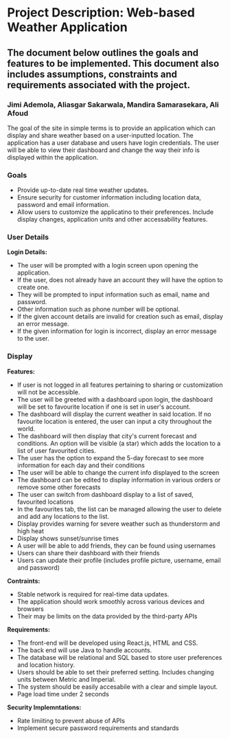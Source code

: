 # Project Description: Web-based Weather Application
## The document below outlines the goals and features to be implemented. This document also includes assumptions, constraints and requirements associated with the project.  

### Jimi Ademola, Aliasgar Sakarwala, Mandira Samarasekara, Ali Afoud



The goal of the site in simple terms is to provide an application which can display and share weather based on a user-inputted location. 
The application has a user database and users have login credentials. 
The user will be able to view their dashboard and change the way their info is displayed within the application.

### Goals
- Provide up-to-date real time weather updates.
- Ensure security for customer information including location data, password and email information.
- Allow users to customize the applicatino to their preferences. Include display changes, application units and other accessability features.


### User Details

**Login Details:**
- The user will be prompted with a login screen upon opening the application.
- If the user, does not already have an account they will have the option to create one.
- They will be prompted to input information such as email, name and password.
- Other information such as phone number will be optional.
- If the given account details are invalid for creation such as email, display an error message.
- If the given information for login is incorrect, display an error message to the user.
  

### Display

**Features:**
- If user is not logged in all features pertaining to sharing or customization will not be accessible.
- The user will be greeted with a dashboard upon login, the dashboard will be set to favourite location if one is set in user's account. 
- The dashboard will display the current weather in said location. If no favourite location is entered, the user can input a city throughout the world. 
- The dashboard will then display that city's current forecast and conditions. An option will be visible (a star) which adds the location to a list of user favourited cities.
- The user has the option to expand the 5-day forecast to see more information for each day and their conditions
- The user will be able to change the current info displayed to the screen
- The dashboard can be edited to display information in various orders or remove some other forecasts 
- The user can switch from dashboard display to a list of saved, favourited locations
- In the favourites tab, the list can be managed allowing the user to delete and add any locations to the list.
- Display provides warning for severe weather such as thunderstorm and high heat
- Display shows sunset/sunrise times
- A user will be able to add friends, they can be found using usernames
- Users can share their dashboard with their friends
- Users can update their profile (includes profile picture, username, email and password)
  
**Contraints:**
- Stable network is required for real-time data updates.
- The application should work smoothly across various devices and browsers
- Their may be limits on the data provided by the third-party APIs

**Requirements:**
- The front-end will be developed using React.js, HTML and CSS.
- The back end will use Java to handle accounts.
- The database will be relational and SQL based to store user preferences and location history.
- Users should be able to set their preferred setting. Includes changing units between Metric and Imperial.
- The system should be easily accesabile with a clear and simple layout.
- Page load time under 2 seconds

**Security Implemntations:**
- Rate limiiting to prevent abuse of APIs
- Implement secure password requirements and standards
